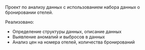 Проект по анализу данных с использованием набора данных о бронировании отелей. 

Реализовано:
- Определение структуры данных, описание данных
- Выявление аномалий и выбросов в данных
- Анализ цен на номера отелей, количества бронирований

